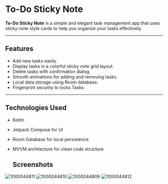 # To-Do Sticky Note

**To-Do Sticky Note** is a simple and elegant task management app that uses sticky-note style cards to help you organize your tasks effectively.

---

## Features

- Add new tasks easily.
- Display tasks in a colorful sticky note grid layout.
- Delete tasks with confirmation dialog.
- Smooth animations for adding and removing tasks.
- Local data storage using Room database.
- Fingerprint security to locks Tasks

---

## Technologies Used

- Kotlin
- Jetpack Compose for UI
- Room Database for local persistence
- MVVM architecture for clean code structure

  ## Screenshots
  
![1000044811](https://github.com/user-attachments/assets/f7c1335a-2275-4514-91ff-494523d45e2b)
![1000044810](https://github.com/user-attachments/assets/1ecdd65f-c886-455c-9cae-1d27f2702c00)
![1000044809](https://github.com/user-attachments/assets/0f917aa9-bafe-4e9f-85f3-628c1c8c74b1)
![1000044812](https://github.com/user-attachments/assets/74d1b63f-9264-4db4-9ec5-47e1501a62ce)



